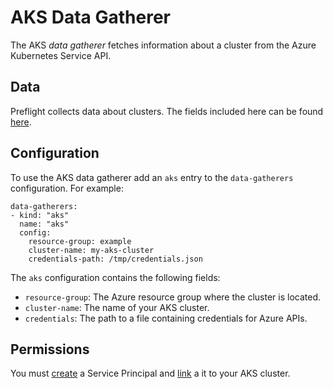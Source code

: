 # AKS Data Gatherer

The AKS *data gatherer* fetches information about a cluster from the Azure
Kubernetes Service API.

## Data

Preflight collects data about clusters. The fields included here can be found
[here](https://docs.microsoft.com/en-us/rest/api/aks/managedclusters/get).

## Configuration

To use the AKS data gatherer add an `aks` entry to the `data-gatherers`
configuration. For example:

```
data-gatherers:
- kind: "aks"
  name: "aks"
  config:
    resource-group: example
    cluster-name: my-aks-cluster
    credentials-path: /tmp/credentials.json
```

The `aks` configuration contains the following fields:

- `resource-group`: The Azure resource group where the cluster is located.
- `cluster-name`: The name of your AKS cluster.
- `credentials`: The path to a file containing credentials for Azure APIs.

## Permissions

You must [create](https://docs.microsoft.com/en-us/azure/aks/kubernetes-service-principal#manually-create-a-service-principal)
a Service Principal and [link](https://docs.microsoft.com/en-us/azure/aks/kubernetes-service-principal#specify-a-service-principal-for-an-aks-cluster)
a it to your AKS cluster.
